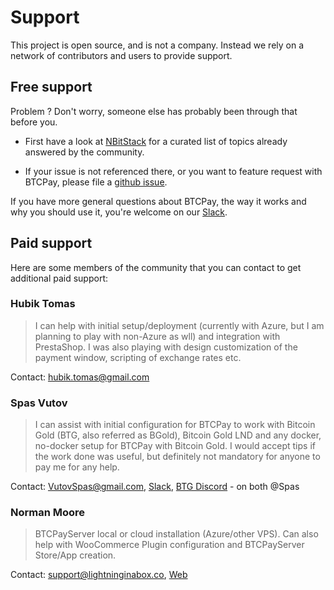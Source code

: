 # Support

This project is open source, and is not a company. Instead we rely on a network of contributors and users to provide support.

## Free support

Problem ? Don't worry, someone else has probably been through that before you. 

* First have a look at [NBitStack](https://nbitstack.com/c/btcpayserver) for a curated list of topics already answered by the community.

* If your issue is not referenced there, or you want to feature request with BTCPay, please file a [github issue](https://github.com/btcpayserver/btcpayserver/issues).
 
If you have more general questions about BTCPay, the way it works and why you should use it, you're welcome on our [Slack](http://slack.btcpayserver.org/).

## Paid support

Here are some members of the community that you can contact to get additional paid support:

### Hubik Tomas

> I can help with initial setup/deployment (currently with Azure, but I am planning to play with non-Azure as wll) and integration with PrestaShop. I was also playing with design customization of the payment window, scripting of exchange rates etc.

Contact: hubik.tomas@gmail.com

### Spas Vutov

> I can assist with initial configuration for BTCPay to work with Bitcoin Gold (BTG, also referred as BGold), Bitcoin Gold LND and any docker, no-docker setup for BTCPay with Bitcoin Gold. I would accept tips if the work done was useful, but definitely not mandatory for anyone to pay me for any help.

Contact: VutovSpas@gmail.com, [Slack](http://slack.btcpayserver.org/), [BTG Discord](https://forum.bitcoingold.org/t/btg-discord-invite/138) - on both @Spas

### Norman Moore

> BTCPayServer local or cloud installation (Azure/other VPS).  Can also help with WooCommerce Plugin configuration and BTCPayServer Store/App creation.  

Contact: support@lightninginabox.co, [Web](https://lightninginabox.co)